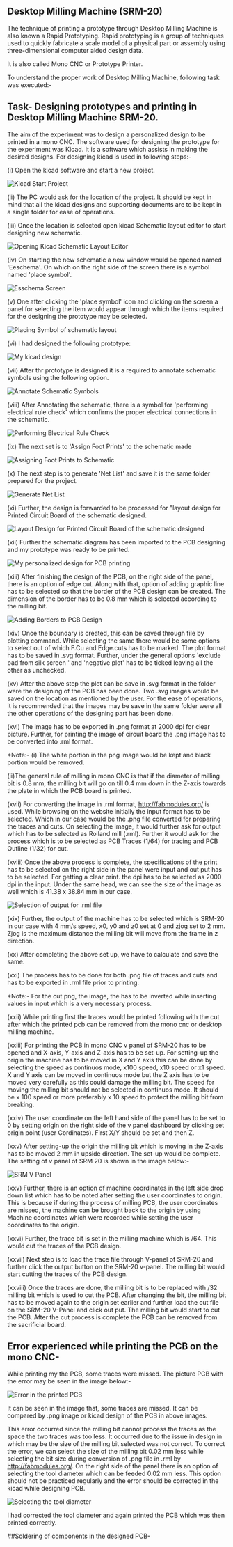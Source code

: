 ## Desktop Milling Machine (SRM-20)

The technique of printing a prototype through Desktop Milling Machine is also known a Rapid Prototyping. Rapid prototyping is a group of techniques used to quickly fabricate a scale model of a physical part or assembly using three-dimensional computer aided design data. 

It is also called Mono CNC or Prototype Printer. 

To understand the proper work of Desktop Milling Machine, following task was executed:-

## Task- Designing prototypes and printing in Desktop Milling Machine SRM-20.

The aim of the experiment was to design a personalized design to be printed in a mono CNC. The software used for designing the prototype for the experiment was Kicad. It is a software which assists in making the desired designs. For designing kicad is used in following steps:-

(i) Open the kicad software and start a new project.

![Kicad Start Project](img/kicad-1.jpg "Kicad Start Project")



(ii) The PC would ask for the location of the project. It should be kept in mind that all the kicad designs and supporting documents are to be kept in a single folder for ease of operations.

(iii) Once the location is selected open kicad Schematic layout editor to start designing new schematic.

![Opening Kicad Schematic Layout Editor](img/kicad-2.jpg "Opening Kicad Schematic Layout Editor")

(iv) On starting the new schematic a new window would be opened named 'Eeschema'. On which on the right side of the screen there is a symbol named 'place symbol'.

![Esschema Screen](img/kicad-3.jpg "Esschema Screen")

(v) One after clicking the 'place symbol' icon and clicking on the screen a panel for selecting the item would appear through which the items required for the designing the prototype may be selected.

![Placing Symbol of schematic layout](img/kicad-4.jpg "Placing Symbol of schematic layout")


(vi) I had designed the following prototype:

![My kicad design](img/kicad-5.jpg "My kicad design")


(vii) After thr prototype is designed it is a required to annotate schematic symbols using the following option.

![Annotate Schematic Symbols](img/kicad-6.jpg "Annotate Schematic Symbols")

(viii) After Annotating the schematic, there is a symbol for 'performing electrical rule check' which confirms the proper electrical connections in the schematic.

![Performing Electrical Rule Check](img/kicad-7.jpg "Performing Electrical Rule Check")

(ix) The next set is to 'Assign Foot Prints' to the schematic made

![Assigning Foot Prints to Schematic](img/kicad-8.jpg "Assigning Foot Prints to Schematic")

(x) The next step is to generate 'Net List' and save it is the same folder prepared for the project.

![Generate Net List](img/kicad-9.jpg "Generate Net List")

(xi) Further, the design is forwarded to be processed for "layout design for Printed Circuit Board of the schematic designed.

![Layout Design for Printed Circuit Board of the schematic designed](img/kicad-10.jpg "Layout Design for Printed Circuit Board of the schematic designed")

(xii) Further the schematic diagram has been imported to the PCB designing and my prototype was ready to be printed.

![My personalized design for PCB printing](img/kicad-11.jpg "My personalized design for PCB printing")

(xiii) After finishing the design of the PCB, on the right side of the panel, there is an option of edge cut. Along with that, option of adding graphic line has to be selected so that the border of the PCB design can be created. The dimension of the border has to be 0.8 mm which is selected according to the milling bit. 

![Adding Borders to PCB Design](img/kicad-12.jpg "Adding Borders to PCB Design")

(xiv) Once the boundary is created, this can be saved through file by plotting command. While selecting the same there would be some options to select out of which F.Cu and Edge.cuts has to be marked. The plot format has to be saved in .svg format. Further, under the general options 'exclude pad from silk screen ' and 'negative plot' has to be ticked leaving all the other as unchecked.

(xv) After the above step the plot can be save in .svg format in the folder were the designing of the PCB has been done. Two .svg images would be saved on the location as mentioned by the user. For the ease of operations, it is recommended that the images may be save in the same folder were all the other operations of the designing part has been done.

(xvi) The image has to be exported in .png format at 2000 dpi for clear picture. Further, for printing the image of circuit board the .png image has to be converted into .rml format.

*Note:- (i) The white portion in the png image would be kept and black portion would be removed.
   
(ii)The general rule of milling in mono CNC is that if the diameter of milling bit is 0.8 mm, the milling bit will go on till 0.4 mm down in the Z-axis towards the plate in which the PCB board is printed. 

(xvii) For converting the image in .rml format, http://fabmodules.org/ is used. While browsing on the website initially the input format has to be selected. Which in our case would be the .png file converted for preparing the traces and cuts. On selecting the image, it would further ask for output which has to be selected as Rolland mill (.rml). Further it would ask for the process which is to be selected as PCB Traces (1/64) for tracing and PCB Outline (1/32) for cut.

(xviii) Once the above process is complete, the specifications of the print has to be selected on the right side in the panel were input and out put has to be selected. For getting a clear print. the dpi has to be selected as 2000 dpi in the input. Under the same head, we can see the size of the image as well which is 41.38 x 38.84 mm in our case.

![Selection of output for .rml file](img/kicad-13.jpg "Selection of output for .rml file")

(xix) Further, the output of the machine has to be selected which is SRM-20 in our case with       4 mm/s speed, x0, y0 and z0 set at 0 and zjog set to 2 mm. Zjog is the maximum distance the milling bit will move from the frame in z direction.

(xx) After completing the above set up, we have to calculate and save the same.

(xxi) The process has to be done for both .png file of traces and cuts and has to be exported in .rml file prior to printing. 

*Note:- For the cut.png, the image, the has to be inverted while inserting values in input which is a very necessary process.

(xxii) While printing first the traces would be printed following with the cut after which the printed pcb can be removed from the mono cnc or desktop milling machine.

(xxiii) For printing the PCB in mono CNC v panel of SRM-20 has to be opened and X-axis, Y-axis and Z-axis has to be set-up.  For setting-up the origin the machine has to be moved in X and Y axis this can be done by selecting the speed as continuos mode, x100 speed, x10 speed or x1 speed. X and Y axis can be moved in continuos mode but the Z axis has to be moved very carefully as this could damage the milling bit. The speed for moving the milling bit should not be selected in continuos mode. It should be    x 100 speed or more preferably x 10 speed to protect the milling bit from breaking. 



(xxiv) The user coordinate on the left hand side of the panel has to be set to 0 by setting origin on the right side of the v panel dashboard by clicking set origin point (user Cordinates). First X/Y should be set and then Z.

(xxv) After setting-up the origin the milling bit which is moving in the Z-axis has to be moved 2 mm in upside direction. The set-up would be complete. The setting of v panel of SRM 20 is shown in the image below:-

![SRM V Panel](img/srmvpanel.jpeg)

(xxv) Further, there is an option of machine coordinates in the left side drop down list which has to be noted after setting the user coordinates to origin. This is because if during the process of milling PCB, the user coordinates are missed, the machine can be brought back to the origin by using Machine coordinates which were recorded while setting the user coordinates to the origin.

(xxvi) Further, the trace bit is set in the milling machine which is /64. This would cut the traces of the PCB design.

(xxvii) Next step is to load the trace file through V-panel of SRM-20 and further click the output button on the SRM-20 v-panel. The milling bit would start cutting  the traces of the PCB design.

(xxviii) Once the traces are done, the milling bit is to be replaced with /32 milling bit which is used to cut the PCB. After changing the bit, the milling bit has to be moved again to the origin set earlier and further load the cut file on the SRM-20 V-Panel and click out put. The milling bit would start to cut the PCB. After the cut process is complete the PCB can be removed from the sacrificial board. 


## Error experienced while printing the PCB on the mono CNC-

While printing my the PCB, some traces were missed. The picture PCB with the error may be seen in the image below:-

![Error in the printed PCB](img/errorpcbprint.jpg "Error in the printed PCB")

It can be seen in the image that, some traces are missed. It can be compared by .png image or kicad design of the PCB in above images.

This error occurred since the milling bit cannot process the traces as the space  the two traces was too less. It occurred due to the issue in design in which may be the size of the milling bit selected was not correct. To correct the error, we can select the size of the milling bit 0.02 mm less while selecting the bit size during conversion of .png file in .rml by  http://fabmodules.org/. On the right side of the panel there is an option of selecting the tool diameter which can be feeded 0.02 mm less. This option should not be practiced regularly and the error should be corrected in the kicad while designing PCB.

![Selecting the tool diameter](img/errorpcbprint-1.jpg "Selecting the tool diameter") 

I had corrected the tool diameter and again printed the PCB which was then printed correctly.

##Soldering of components in the designed PCB-


